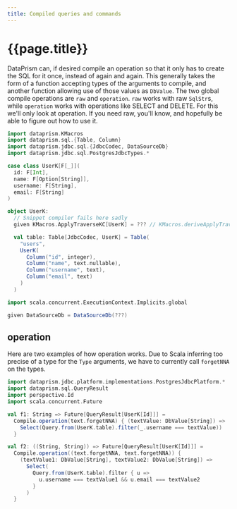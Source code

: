 ```yaml
---
title: Compiled queries and commands
---
```


# {{page.title}}

DataPrism can, if desired compile an operation so that it only has to create the SQL for it once, instead of again and
again. This generally takes the form of a function accepting types of the arguments to compile, and another function
allowing use of those values as `DbValue`. The two global compile operations are `raw` and `operation`. `raw` works with
raw `SqlStr`s, while `operation` works with operations like SELECT and DELETE. For this we'll only look at operation. If
you need raw, you'll know, and hopefully be able to figure out how to use it.

```scala 3 sc-name:Setup.scala
import dataprism.KMacros
import dataprism.sql.{Table, Column}
import dataprism.jdbc.sql.{JdbcCodec, DataSourceDb}
import dataprism.jdbc.sql.PostgresJdbcTypes.*

case class UserK[F[_]](
  id: F[Int],
  name: F[Option[String]],
  username: F[String],
  email: F[String]
)

object UserK:
  // Snippet compiler fails here sadly
  given KMacros.ApplyTraverseKC[UserK] = ??? // KMacros.deriveApplyTraverseKC[UserK]

  val table: Table[JdbcCodec, UserK] = Table(
    "users",
    UserK(
      Column("id", integer),
      Column("name", text.nullable),
      Column("username", text),
      Column("email", text)
    )
  )

import scala.concurrent.ExecutionContext.Implicits.global

given DataSourceDb = DataSourceDb(???)
```

## operation

Here are two examples of how operation works. Due to Scala inferring too precise of a type for the `Type` arguments, we
have to currently call `forgetNNA` on the types.

```scala 3 sc-compile-with:Setup.scala
import dataprism.jdbc.platform.implementations.PostgresJdbcPlatform.*
import dataprism.sql.QueryResult
import perspective.Id
import scala.concurrent.Future

val f1: String => Future[QueryResult[UserK[Id]]] =
  Compile.operation(text.forgetNNA) { (textValue: DbValue[String]) =>
    Select(Query.from(UserK.table).filter(_.username === textValue))
  }

val f2: ((String, String)) => Future[QueryResult[UserK[Id]]] =
  Compile.operation((text.forgetNNA, text.forgetNNA)) {
    (textValue1: DbValue[String], textValue2: DbValue[String]) =>
      Select(
        Query.from(UserK.table).filter { u =>
          u.username === textValue1 && u.email === textValue2
        }
      )
  }
```
